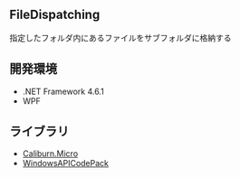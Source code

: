 ## FileDispatching

指定したフォルダ内にあるファイルをサブフォルダに格納する

## 開発環境

* .NET Framework 4.6.1
* WPF

## ライブラリ

* [Caliburn.Micro](https://github.com/Caliburn-Micro/Caliburn.Micro)
* [WindowsAPICodePack](https://github.com/aybe/Windows-API-Code-Pack-1.1)

